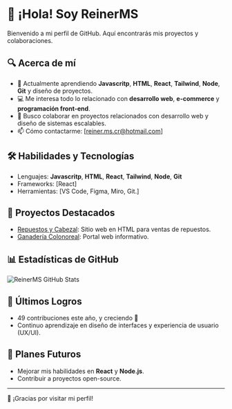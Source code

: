 # 👋 ¡Hola! Soy ReinerMS

Bienvenido a mi perfil de GitHub. Aquí encontrarás mis proyectos y colaboraciones.

## 🔍 Acerca de mí

- 🌱 Actualmente aprendiendo **Javascritp**, **HTML**, **React**, **Tailwind**, **Node**, **Git** y diseño de proyectos.
- 💻 Me interesa todo lo relacionado con **desarrollo web**, **e-commerce** y **programación front-end**.
- 🚀 Busco colaborar en proyectos relacionados con desarrollo web y diseño de sistemas escalables.
- 📫 Cómo contactarme: [reiner.ms.cr@hotmail.com]

## 🛠️ Habilidades y Tecnologías

- Lenguajes: **Javascritp**, **HTML**, **React**, **Tailwind**, **Node**, **Git**
- Frameworks: [React]
- Herramientas: [VS Code, Figma, Miro, Git.]

## 🌟 Proyectos Destacados

- [Repuestos y Cabezal](https://reinerms.github.io/repuestos_y_cabezales/): Sitio web en HTML para ventas de repuestos.
- [Ganadería Colonoreal](https://reinerms.github.io/ganaderiacolonoreal/): Portal web informativo.

## 📊 Estadísticas de GitHub

![ReinerMS GitHub Stats](https://github-readme-stats.vercel.app/api?username=ReinerMS&show_icons=true&theme=dark)

## 🚀 Últimos Logros

- 49 contribuciones este año, y creciendo 🚀
- Continuo aprendizaje en diseño de interfaces y experiencia de usuario (UX/UI).

## 🎯 Planes Futuros

- Mejorar mis habilidades en **React** y **Node.js**.
- Contribuir a proyectos open-source.

---
🎉 ¡Gracias por visitar mi perfil!
